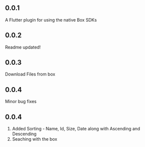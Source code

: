 ## 0.0.1

A Flutter plugin for using the native Box SDKs

## 0.0.2

Readme updated!

## 0.0.3

Download Files from box

## 0.0.4

Minor bug fixes

## 0.0.4

1. Added Sorting - Name, Id, Size, Date along with Ascending and Descending
2. Seaching with the box


